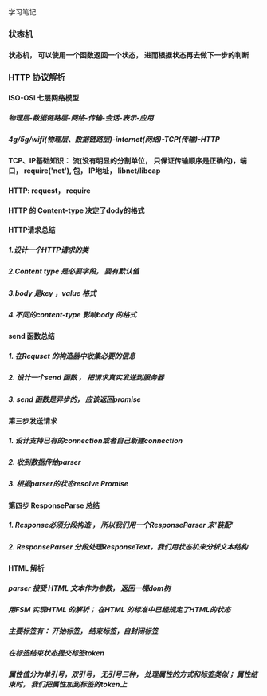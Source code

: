 学习笔记

### 状态机
#### 状态机， 可以使用一个函数返回一个状态， 进而根据状态再去做下一步的判断
### HTTP 协议解析
#### ISO-OSI 七层网络模型
##### 物理层-数据链路层-网络-传输-会话-表示-应用
##### 4g/5g/wifi(物理层、数据链路层)-internet(网络)-TCP(传输)-HTTP
#### TCP、IP基础知识： 流(没有明显的分割单位， 只保证传输顺序是正确的)，端口， require('net'), 包， IP地址， libnet/libcap
#### HTTP: request， require
#### HTTP 的 Content-type 决定了dody的格式
#### HTTP请求总结
##### 1.设计一个HTTP请求的类
##### 2.Content type 是必要字段， 要有默认值
##### 3.body 是key ，value 格式
##### 4.不同的content-type 影响body 的格式
#### send 函数总结
##### 1. 在Requset 的构造器中收集必要的信息
##### 2. 设计一个send 函数 ， 把请求真实发送到服务器
##### 3. send 函数是异步的， 应该返回promise
#### 第三步发送请求
##### 1. 设计支持已有的connection或者自己新建connection
##### 2. 收到数据传给parser
##### 3. 根据parser的状态resolve Promise
#### 第四步 ResponseParse 总结
##### 1. Response必须分段构造 ， 所以我们用一个ResponseParser 来'装配'
##### 2. ResponseParser 分段处理ResponseText，我们用状态机来分析文本结构
#### HTML 解析
##### parser 接受 HTML 文本作为参数， 返回一棵dom树
##### 用FSM 实现HTML 的解析； 在HTML 的标准中已经规定了HTML的状态
##### 主要标签有： 开始标签， 结束标签，自封闭标签
##### 在标签结束状态提交标签token
##### 属性值分为单引号，双引号， 无引号三种， 处理属性的方式和标签类似； 属性结束时， 我们把属性加到标签的token上
